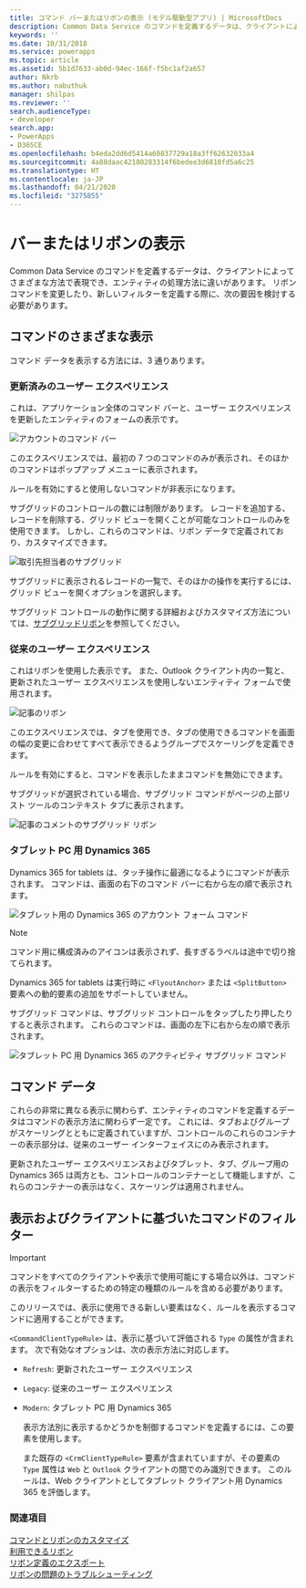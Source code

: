 ```yaml
---
title: コマンド バーまたはリボンの表示 (モデル駆動型アプリ) | MicrosoftDocs
description: Common Data Service のコマンドを定義するデータは、クライアントによってさまざまな方法で表現でき、エンティティの処理方法に違いがあります。 リボン コマンドを変更したり、新しいフィルターを定義する際に、次の要因を検討する必要があります。
keywords: ''
ms.date: 10/31/2018
ms.service: powerapps
ms.topic: article
ms.assetid: 5b1d7633-ab0d-94ec-166f-f5bc1af2a657
author: Nkrb
ms.author: nabuthuk
manager: shilpas
ms.reviewer: ''
search.audienceType:
- developer
search.app:
- PowerApps
- D365CE
ms.openlocfilehash: b4eda2dd6d5414a60837729a18a3ff62632033a4
ms.sourcegitcommit: 4a88daac42180283314f6bedee3d6810fd5a6c25
ms.translationtype: HT
ms.contentlocale: ja-JP
ms.lasthandoff: 04/21/2020
ms.locfileid: "3275855"
---
```

# <a name="command-bar-or-ribbon-presentation"></a>バーまたはリボンの表示

<!-- https://docs.microsoft.com/dynamics365/customer-engagement/developer/customize-dev/command-bar-ribbon-presentation -->

Common Data Service のコマンドを定義するデータは、クライアントによってさまざまな方法で表現でき、エンティティの処理方法に違いがあります。 リボン コマンドを変更したり、新しいフィルターを定義する際に、次の要因を検討する必要があります。
  
<a name="BKMK_DifferentPresentations"></a>   
## <a name="different-presentations-of-commands"></a>コマンドのさまざまな表示  
 コマンド データを表示する方法には、3 通りあります。  
  
### <a name="updated-user-experience"></a>更新済みのユーザー エクスペリエンス  
 これは、アプリケーション全体のコマンド バーと、ユーザー エクスペリエンスを更新したエンティティのフォームの表示です。  
  
 ![アカウントのコマンド バー](media/customization-account-grid-command-bar.PNG "Dynamics 365 のアカウントのコマンド バー")
  
 このエクスペリエンスでは、最初の 7 つのコマンドのみが表示され、そのほかのコマンドはポップアップ メニューに表示されます。  
  
 ルールを有効にすると使用しないコマンドが非表示になります。  
  
 サブグリッドのコントロールの数には制限があります。 レコードを追加する、レコードを削除する、グリッド ビューを開くことが可能なコントロールのみを使用できます。 しかし、これらのコマンドは、リボン データで定義されており、カスタマイズできます。  
  
 ![取引先担当者のサブグリッド](media/customization-contract-subgrid.PNG "Dynamics 365 の取引先担当者のサブグリッド")  
  
 サブグリッドに表示されるレコードの一覧で、そのほかの操作を実行するには、グリッド ビューを開くオプションを選択します。  
  
 サブグリッド コントロールの動作に関する詳細およびカスタマイズ方法については、[サブグリッドリボン](/dynamics365/customer-engagement/developer/customize-dev/ribbons-available-microsoft-dynamics-365#BKMK_SubGridRibbons)を参照してください。  
  
### <a name="classic-user-experience"></a>従来のユーザー エクスペリエンス  
 これはリボンを使用した表示です。 また、Outlook クライアント内の一覧と、更新されたユーザー エクスペリエンスを使用しないエンティティ フォームで使用されます。  
  
 ![記事のリボン](media/customization-article-ribbon.PNG "Dynamics 365 の記事リボン")  
  
 このエクスペリエンスでは、タブを使用でき、タブの使用できるコマンドを画面の幅の変更に合わせてすべて表示できるようグループでスケーリングを定義できます。  
  
 ルールを有効にすると、コマンドを表示したままコマンドを無効にできます。  
  
 サブグリッドが選択されている場合、サブグリッド コマンドがページの上部リスト ツールのコンテキスト タブに表示されます。  
  
 ![記事のコメントのサブグリッド リボン](media/customization-article-comments-subgrid-ribbon.PNG "Dynamics 365 の記事のコメントのサブグリッド リボン")  
  
<a name="BKMK_CRMForTablets"></a>   
### <a name="dynamics-365-for-tablets"></a>タブレット PC 用 Dynamics 365  
 Dynamics 365 for tablets は、タッチ操作に最適になるようにコマンドが表示されます。 コマンドは、画面の右下のコマンド バーに右から左の順で表示されます。  
  
 ![タブレット用の Dynamics 365 のアカウント フォーム コマンド](media/customization-nobile-app-account-form-command.PNG "タブレット用の Dynamics 365 のアカウント フォーム コマンド")  
  
> [!NOTE]
>  コマンド用に構成済みのアイコンは表示されず、長すぎるラベルは途中で切り捨てられます。  
> 
> Dynamics 365 for tablets は実行時に `<FlyoutAnchor>` または `<SplitButton>` 要素への動的要素の追加をサポートしていません。  
  
 サブグリッド コマンドは、サブグリッド コントロールをタップしたり押したりすると表示されます。 これらのコマンドは、画面の左下に右から左の順で表示されます。  
  
 ![タブレット PC 用 Dynamics 365 のアクティビティ サブグリッド コマンド](media/customization-mobile-app-activity-subgrid.PNG "タブレット PC 用 Dynamics 365 のアクティビティ サブグリッド コマンド")  
  
<a name="BKMK_CommandData"></a>   
## <a name="command-data"></a>コマンド データ  
 これらの非常に異なる表示に関わらず、エンティティのコマンドを定義するデータはコマンドの表示方法に関わらず一定です。 これには、タブおよびグループがスケーリングとともに定義されていますが、コントロールのこれらのコンテナーの表示部分は、従来のユーザー インターフェイスにのみ表示されます。  
  
 更新されたユーザー エクスペリエンスおよびタブレット、タブ、グループ用の Dynamics 365 は両方とも、コントロールのコンテナーとして機能しますが、これらのコンテナーの表示はなく、スケーリングは適用されません。  
  
<a name="BKMK_FilteringCommands"></a>   
## <a name="filtering-commands-based-on-presentation-and-client"></a>表示およびクライアントに基づいたコマンドのフィルター  
  
> [!IMPORTANT]
>  コマンドをすべてのクライアントや表示で使用可能にする場合以外は、コマンドの表示をフィルターするための特定の種類のルールを含める必要があります。  
  
 このリリースでは、表示に使用できる新しい要素はなく、ルールを表示するコマンドに適用することができます。  
  
 `<CommandClientTypeRule>` は、表示に基づいて評価される `Type` の属性が含まれます。 次で有効なオプションは、次の表示方法に対応します。  
  
- `Refresh`: 更新されたユーザー エクスペリエンス  
  
- `Legacy`: 従来のユーザー エクスペリエンス  
  
- `Modern`: タブレット PC 用 Dynamics 365  
  
  表示方法別に表示するかどうかを制御するコマンドを定義するには、この要素を使用します。  
  
  また既存の `<CrmClientTypeRule>` 要素が含まれていますが、その要素の `Type` 属性は `Web` と `Outlook` クライアントの間でのみ識別できます。 このルールは、Web クライアントとしてタブレット クライアント用 Dynamics 365 を評価します。  
  
### <a name="see-also"></a>関連項目  
 [コマンドとリボンのカスタマイズ](customize-commands-ribbon.md)   
 [利用できるリボン](/dynamics365/customer-engagement/developer/customize-dev/ribbons-available-microsoft-dynamics-365)   
 [リボン定義のエクスポート](export-ribbon-definitions.md)   
 [リボンの問題のトラブルシューティング](https://support.microsoft.com/help/4552163)
